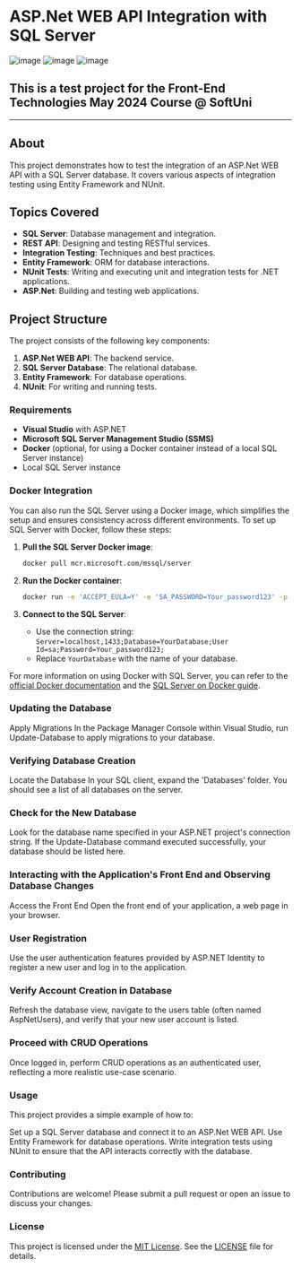 # ASP.Net WEB API Integration with SQL Server
![image](https://img.shields.io/badge/C%23-239120?style=for-the-badge&logo=csharp&logoColor=white)
![image](https://img.shields.io/badge/.NET-512BD4?style=for-the-badge&logo=dotnet&logoColor=white)
![image](https://img.shields.io/badge/Visual_Studio-5C2D91?style=for-the-badge&logo=visual%20studio&logoColor=white)
## This is a test project for the Front-End Technologies May 2024 Course @ SoftUni

---

## About

This project demonstrates how to test the integration of an ASP.Net WEB API with a SQL Server database. It covers various aspects of integration testing using Entity Framework and NUnit.

## Topics Covered

- **SQL Server**: Database management and integration.
- **REST API**: Designing and testing RESTful services.
- **Integration Testing**: Techniques and best practices.
- **Entity Framework**: ORM for database interactions.
- **NUnit Tests**: Writing and executing unit and integration tests for .NET applications.
- **ASP.Net**: Building and testing web applications.

## Project Structure

The project consists of the following key components:

1. **ASP.Net WEB API**: The backend service.
2. **SQL Server Database**: The relational database.
3. **Entity Framework**: For database operations.
4. **NUnit**: For writing and running tests.

### Requirements

- **Visual Studio** with ASP.NET
- **Microsoft SQL Server Management Studio (SSMS)**
- **Docker** (optional, for using a Docker container instead of a local SQL Server instance)
- Local SQL Server instance


### Docker Integration
You can also run the SQL Server using a Docker image, which simplifies the setup and ensures consistency across different environments. To set up SQL Server with Docker, follow these steps:

1. **Pull the SQL Server Docker image**:

    ```bash
    docker pull mcr.microsoft.com/mssql/server
    ```

2. **Run the Docker container**:

    ```bash
    docker run -e 'ACCEPT_EULA=Y' -e 'SA_PASSWORD=Your_password123' -p 1433:1433 --name sqlserver -d mcr.microsoft.com/mssql/server
    ```

3. **Connect to the SQL Server**:

    - Use the connection string: `Server=localhost,1433;Database=YourDatabase;User Id=sa;Password=Your_password123;`
    - Replace `YourDatabase` with the name of your database.

For more information on using Docker with SQL Server, you can refer to the [official Docker documentation](https://hub.docker.com/_/microsoft-mssql-server) and the [SQL Server on Docker guide](https://docs.microsoft.com/en-us/sql/linux/sql-server-linux-docker-container-deployment).

### Updating the Database
Apply Migrations
In the Package Manager Console within Visual Studio, run Update-Database to apply migrations to your database.

### Verifying Database Creation
Locate the Database
In your SQL client, expand the 'Databases' folder. You should see a list of all databases on the server.

### Check for the New Database
Look for the database name specified in your ASP.NET project's connection string. If the Update-Database command executed successfully, your database should be listed here.
### Interacting with the Application's Front End and Observing Database Changes
Access the Front End
Open the front end of your application, a web page in your browser.

### User Registration
Use the user authentication features provided by ASP.NET Identity to register a new user and log in to the application.

### Verify Account Creation in Database
Refresh the database view, navigate to the users table (often named AspNetUsers), and verify that your new user account is listed.

### Proceed with CRUD Operations
Once logged in, perform CRUD operations as an authenticated user, reflecting a more realistic use-case scenario.

### Usage
This project provides a simple example of how to:

Set up a SQL Server database and connect it to an ASP.Net WEB API.
Use Entity Framework for database operations.
Write integration tests using NUnit to ensure that the API interacts correctly with the database.
### Contributing
Contributions are welcome! Please submit a pull request or open an issue to discuss your changes.

### License
This project is licensed under the [MIT License](LICENSE). See the [LICENSE](LICENSE) file for details.
